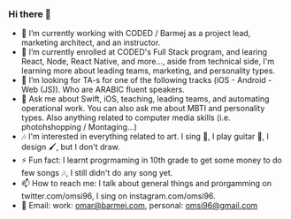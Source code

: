 ### Hi there 👋

- 🔭 I’m currently working with CODED / Barmej as a project lead, marketing architect, and an instructor.
- 🌱 I’m currently enrolled at CODED's Full Stack program, and learing React, Node, React Native, and more..., aside from technical side, I'm learning more about leading teams, marketing, and personality types.
- 👯 I’m looking for TA-s for one of the following tracks (iOS - Android - Web (JS)). Who are ARABIC fluent speakers.
- 💬 Ask me about Swift, iOS, teaching, leading teams, and automating operational work. You can also ask me about MBTI and personality types. Also anything related to computer media skills (i.e. photohshopping / Montaging...)
- 🎶 I'm interested in everything related to art. I sing 🎤, I play guitar 🎸, I design 🖌, but I don't draw. 
- ⚡ Fun fact: I learnt progrmaming in  10th grade to get some money to do few songs 🎶, I still didn't do any song yet. 
- 📫 How to reach me: I talk about general things and prorgamming on twitter.com/omsi96, I sing on instagram.com/omsi96.
- 📧 Email: work: omar@barmej.com, personal: omsi96@gmail.com
